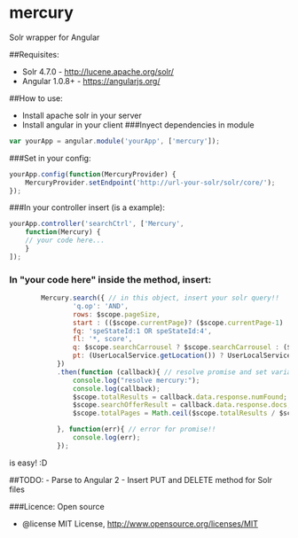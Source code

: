 # mercury
Solr wrapper for Angular

##Requisites:
* Solr 4.7.0 - http://lucene.apache.org/solr/
* Angular 1.0.8+ - https://angularjs.org/

##How to use:
* Install apache solr in your server
* Install angular in your client
###Inyect dependencies in module
```javascript
var yourApp = angular.module('yourApp', ['mercury']);
```
###Set in your config:
```javascript
yourApp.config(function(MercuryProvider) {
    MercuryProvider.setEndpoint('http://url-your-solr/solr/core/');
});
```
###In your controller insert (is a example):
```javascript
yourApp.controller('searchCtrl', ['Mercury',
	function(Mercury) { 
	// your code here...
	}
]);
```
### In "your code here" inside the method, insert:
```javascript
        Mercury.search({ // in this object, insert your solr query!!
                'q.op': 'AND',
                rows: $scope.pageSize,
                start : (($scope.currentPage)? ($scope.currentPage-1) : 0) * $scope.pageSize,
                fq: 'speStateId:1 OR speStateId:4',
                fl: '*, score',
                q: $scope.searchCarrousel ? $scope.searchCarrousel : ($scope.search) ? $scope.search: '*',
                pt: (UserLocalService.getLocation()) ? UserLocalService.getLocation().lat + "," + UserLocalService.getLocation().lon : ''
            })
            .then(function (callback){ // resolve promise and set variable for view!!
                console.log("resolve mercury:");
                console.log(callback);
                $scope.totalResults = callback.data.response.numFound;
                $scope.searchOfferResult = callback.data.response.docs;
                $scope.totalPages = Math.ceil($scope.totalResults / $scope.pageSize);

            }, function(err){ // error for promise!!
                console.log(err);
            });
```

is easy! :D

##TODO:
    - Parse to Angular 2
    - Insert PUT and DELETE method for Solr files


###Licence:
Open source
 * @license MIT License, http://www.opensource.org/licenses/MIT
